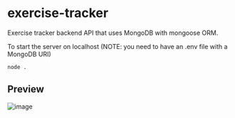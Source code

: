 # exercise-tracker

Exercise tracker backend API that uses MongoDB with mongoose ORM.

To start the server on localhost (NOTE: you need to have an .env file with a MongoDB URI)
```markdown
node .
```

## Preview
![image](https://github.com/acristianf/exercise-tracker/assets/63306042/8dcef209-74aa-470a-a0c7-6ec7bcbd2bc7)
